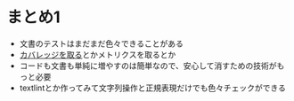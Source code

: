 # まとめ1

-   文書のテストはまだまだ色々できることがある
-   [カバレッジを取る](https://github.com/azu/punctuate-coverage)とかメトリクスを取るとか
-   コードも文書も単純に増やすのは簡単なので、安心して消すための技術がもっと必要
-   textlintとか作ってみて文字列操作と正規表現だけでも色々チェックができる
